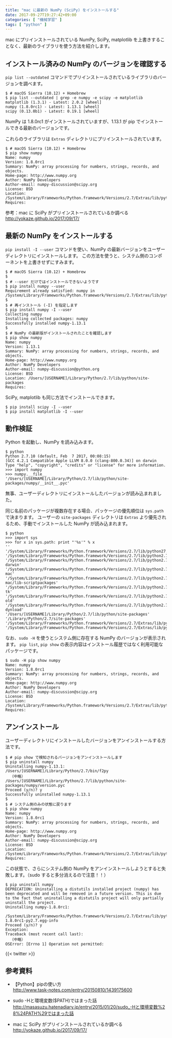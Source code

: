 ```yaml
---
title: "mac に最新の NumPy (SciPy) をインストールする"
date: 2017-09-27T19:27:42+09:00
categories: [ "機械学習" ]
tags: [ "python" ]
---
```


mac にプリインストールされている NumPy, SciPy, matplotlib を上書きすることなく、最新のライブラリを使う方法を紹介します。

## インストール済みの NumPy のバージョンを確認する

```pip list --outdated``` コマンドでプリインストールされているライブラリのバージョンを調べます。

```shell
$ # macOS Sierra (10.12) + Homebrew
$ pip list --outdated | grep -e numpy -e scipy -e matplotlib
matplotlib (1.3.1) - Latest: 2.0.2 [wheel]
numpy (1.8.0rc1) - Latest: 1.13.1 [wheel]
scipy (0.13.0b1) - Latest: 0.19.1 [wheel]
```

NumPy は 1.8.0rc1 がインストールされていますが、1.13.1 が pip でインストールできる最新のバージョンです。

これらのライブラリは ```Extras``` ディレクトリにプリインストールされています。

```shell
$ # macOS Sierra (10.12) + Homebrew
$ pip show numpy
Name: numpy
Version: 1.8.0rc1
Summary: NumPy: array processing for numbers, strings, records, and objects.
Home-page: http://www.numpy.org
Author: NumPy Developers
Author-email: numpy-discussion@scipy.org
License: BSD
Location: /System/Library/Frameworks/Python.framework/Versions/2.7/Extras/lib/python
Requires:
```

参考：mac に SciPy がプリインストールされているか調べる<br />
<span style="word-break: break-all;">
http://yokaze.github.io/2017/09/17/
</span>

## 最新の NumPy をインストールする

```pip install -I --user``` コマンドを使い、NumPy の最新バージョンをユーザーディレクトリにインストールします。
この方法を使うと、システム側のコンポーネントを上書きせずにすみます。

```shell
$ # macOS Sierra (10.12) + Homebrew
$
$ # --user だけではインストールできないようです
$ pip install numpy --user
Requirement already satisfied: numpy in /System/Library/Frameworks/Python.framework/Versions/2.7/Extras/lib/python
$
$ # 再インストール (-I) を指定します
$ pip install numpy -I --user
Collecting numpy
Installing collected packages: numpy
Successfully installed numpy-1.13.1
$
$ # NumPy の最新版がインストールされたことを確認します
$ pip show numpy
Name: numpy
Version: 1.13.1
Summary: NumPy: array processing for numbers, strings, records, and objects.
Home-page: http://www.numpy.org
Author: NumPy Developers
Author-email: numpy-discussion@python.org
License: BSD
Location: /Users/[USERNAME]/Library/Python/2.7/lib/python/site-packages
Requires:
```

SciPy, matplotlib も同じ方法でインストールできます。

```shell
$ pip install scipy -I --user
$ pip install matplotlib -I --user
```

## 動作検証

Python を起動し、NumPy を読み込みます。

```shell
$ python
Python 2.7.10 (default, Feb  7 2017, 00:08:15)
[GCC 4.2.1 Compatible Apple LLVM 8.0.0 (clang-800.0.34)] on darwin
Type "help", "copyright", "credits" or "license" for more information.
>>> import numpy
>>> numpy.__file__
'/Users/[USERNAME]/Library/Python/2.7/lib/python/site-packages/numpy/__init__.pyc'
```

無事、ユーザーディレクトリにインストールしたバージョンが読み込まれました。

同じ名前のパッケージが複数存在する場合、パッケージの優先順位は ```sys.path``` で決まります。
ユーザーの ```site-packages``` ディレクトリは ```Extras``` より優先されるため、手動でインストールした NumPy が読み込まれます。

```shell
$ python
>>> import sys
>>> for x in sys.path: print "'%s'" % x
''
'/System/Library/Frameworks/Python.framework/Versions/2.7/lib/python27.zip'
'/System/Library/Frameworks/Python.framework/Versions/2.7/lib/python2.7'
'/System/Library/Frameworks/Python.framework/Versions/2.7/lib/python2.7/plat-darwin'
'/System/Library/Frameworks/Python.framework/Versions/2.7/lib/python2.7/plat-mac'
'/System/Library/Frameworks/Python.framework/Versions/2.7/lib/python2.7/plat-mac/lib-scriptpackages'
'/System/Library/Frameworks/Python.framework/Versions/2.7/lib/python2.7/lib-tk'
'/System/Library/Frameworks/Python.framework/Versions/2.7/lib/python2.7/lib-old'
'/System/Library/Frameworks/Python.framework/Versions/2.7/lib/python2.7/lib-dynload'
'/Users/[USERNAME]/Library/Python/2.7/lib/python/site-packages'
'/Library/Python/2.7/site-packages'
'/System/Library/Frameworks/Python.framework/Versions/2.7/Extras/lib/python'
'/System/Library/Frameworks/Python.framework/Versions/2.7/Extras/lib/python/PyObjC'
```

なお、```sudo -H``` を使うとシステム側に存在する NumPy のバージョンが表示されます。
```pip list```, ```pip show``` の表示内容はインストール履歴ではなく利用可能なパッケージです。

```shell
$ sudo -H pip show numpy
Name: numpy
Version: 1.8.0rc1
Summary: NumPy: array processing for numbers, strings, records, and objects.
Home-page: http://www.numpy.org
Author: NumPy Developers
Author-email: numpy-discussion@scipy.org
License: BSD
Location: /System/Library/Frameworks/Python.framework/Versions/2.7/Extras/lib/python
Requires:
```

## アンインストール

ユーザーディレクトリにインストールしたバージョンをアンインストールする方法です。

```shell
$ # pip show で検知されるバージョンをアンインストールします
$ pip uninstall numpy
Uninstalling numpy-1.13.1:
/Users/[USERNAME]/Library/Python/2.7/bin/f2py
  （中略）
/Users/[USERNAME]/Library/Python/2.7/lib/python/site-packages/numpy/version.pyc
Proceed (y/n)? y
Successfully uninstalled numpy-1.13.1
$
$ # システム側のみの状態に戻ります
$ pip show numpy
Name: numpy
Version: 1.8.0rc1
Summary: NumPy: array processing for numbers, strings, records, and objects.
Home-page: http://www.numpy.org
Author: NumPy Developers
Author-email: numpy-discussion@scipy.org
License: BSD
Location: /System/Library/Frameworks/Python.framework/Versions/2.7/Extras/lib/python
Requires:
```

この状態で、さらにシステム側の NumPy をアンインストールしようとすると失敗します。（sudo すると多分消えるので注意！！）

```shell
$ pip uninstall numpy
DEPRECATION: Uninstalling a distutils installed project (numpy) has been deprecated and will be removed in a future version. This is due to the fact that uninstalling a distutils project will only partially uninstall the project.
Uninstalling numpy-1.8.0rc1:
  /System/Library/Frameworks/Python.framework/Versions/2.7/Extras/lib/python/numpy-1.8.0rc1-py2.7.egg-info
Proceed (y/n)? y
Exception:
Traceback (most recent call last):
  （中略）
OSError: [Errno 1] Operation not permitted:
```

{{< twitter >}}

## 参考資料
- 【Python】pipの使い方<br />
  <span style="word-break: break-all;">
  http://www.task-notes.com/entry/20150810/1439175600
  </span>

- sudo -Hと環境変数($PATH)ではまった話<br />
  <span style="word-break: break-all;">
  http://masasuzu.hatenadiary.jp/entry/2015/01/20/sudo_-Hと環境変数%28%24PATH%29ではまった話
  </span>

- mac に SciPy がプリインストールされているか調べる<br />
  <span style="word-break: break-all;">
  http://yokaze.github.io/2017/09/17/
  </span>
